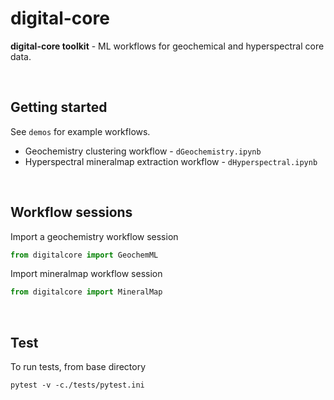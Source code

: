 # digital-core 

**digital-core toolkit** - ML workflows for geochemical and hyperspectral core data. 

&nbsp;

## Getting started 

See `demos` for example workflows.   

+ Geochemistry clustering workflow - `dGeochemistry.ipynb`  
+ Hyperspectral mineralmap extraction workflow - `dHyperspectral.ipynb`

 &nbsp;

## Workflow sessions

Import a geochemistry workflow session 
```python
from digitalcore import GeochemML
```

Import mineralmap workflow session
```python
from digitalcore import MineralMap
```

 &nbsp;

 
## Test

To run tests, from base directory
```shell
pytest -v -c./tests/pytest.ini
```
